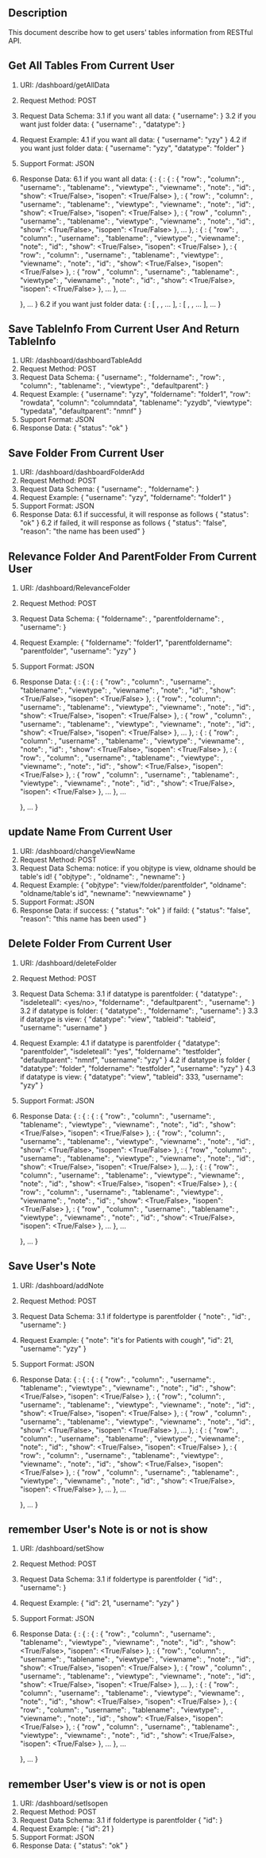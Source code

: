 
Description
-----------
This document describe how to get users' tables information from RESTful API.


Get All Tables From Current User
-------------
1. URI: /dashboard/getAllData
2. Request Method: POST
3. Request Data Schema:
3.1 if you want all data:
{
    "username": <username>
}
3.2 if you want just folder data:
{
    "username": <username>,
    "datatype": <datatype>
}
4. Request Example:
4.1 if you want all data:
{
    "username": "yzy"
}
4.2 if you want just folder data:
{
    "username": "yzy",
    "datatype": "folder"
}
5. Support Format: JSON
6. Response Data:
6.1 if you want all data:
{
    <parentfoldername>: {
        <foldername>: {
            <tablename>: {
                "row": <row>,
                "column": <column>,
                "username": <username>,
                "tablename": <tablename>,
                "viewtype": <viewtype>,
                "viewname": <viewname>,
                "note": <note>,
                "id": <itabled>,
                "show": <True/False>,
                "isopen": <True/False>
            },
            <tablename>: {
                "row": <row>,
                "column": <column>,
                "username": <username>,
                "tablename": <tablename>,
                "viewtype": <viewtype>,
                "viewname": <viewname>,
                "note": <note>,
                "id": <itabled>,
                "show": <True/False>,
                "isopen": <True/False>
            },
            <tablename>: {
                "row" <row>,
                "column": <column>,
                "username": <username>,
                "tablename": <tablename>,
                "viewtype": <viewtype>,
                "viewname": <viewname>,
                "note": <note>,
                "id": <itabled>,
                "show": <True/False>,
                "isopen": <True/False>
            },
           ...
        },
        <foldername>: {
            <tablename>: {
                "row": <row>,
                "column": <column>,
                "username": <username>,
                "tablename": <tablename>,
                "viewtype": <viewtype>,
                "viewname": <viewname>,
                "note": <note>,
                "id": <itabled>,
                "show": <True/False>,
                "isopen": <True/False>
            },
            <tablename>: {
                "row": <row>,
                "column": <column>,
                "username": <username>,
                "tablename": <tablename>,
                "viewtype": <viewtype>,
                "viewname": <viewname>,
                "note": <note>,
                "id": <itabled>,
                "show": <True/False>,
                "isopen": <True/False>
            },
            <tablename>: {
                "row" <row>,
                "column": <column>,
                "username": <username>,
                "tablename": <tablename>,
                "viewtype": <viewtype>,
                "viewname": <viewname>,
                "note": <note>,
                "id": <itabled>,
                "show": <True/False>,
                "isopen": <True/False>
            },
           ...
        },
        ...

    },
    ...
}
6.2 if you want just folder data:
{
    <parentfoldername>: [
        <foldername>,
        <foldername>,
        ...
    ],
    <parentfoldername>: [
        <foldername>,
        <foldername>,
        ...
    ],
    ...
}



Save TableInfo From Current User And Return TableInfo
-------------
1. URI: /dashboard/dashboardTableAdd
2. Request Method: POST
3. Request Data Schema:
{
    "username": <username>,
    "foldername": <foldername>,
    "row": <row>,
    "column": <column>,
    "tablename": <tablename>,
    "viewtype": <viewtype>,
    "defaultparent": <defaultparentfoldername>
}
4. Request Example:
{
    "username": "yzy",
    "foldername": "folder1",
    "row": "rowdata",
    "column": "columndata",
    "tablename": "yzydb",
    "viewtype": "typedata",
    "defaultparent": "nmnf"
}
5. Support Format: JSON
6. Response Data:
{
    "status": "ok"
}



Save Folder From Current User
-------------
1. URI: /dashboard/dashboardFolderAdd
2. Request Method: POST
3. Request Data Schema:
{
    "username": <username>,
    "foldername": <foldername>
}
4. Request Example:
{
    "username": "yzy",
    "foldername": "folder1"
}
5. Support Format: JSON
6. Response Data:
6.1 if successful, it will response as follows
{
    "status": "ok"
}
6.2 if failed, it will response as follows
{
    "status": "false",
    "reason": "the name has been used"
}



 Relevance Folder And ParentFolder From Current User
-------------
1. URI: /dashboard/RelevanceFolder
2. Request Method: POST
3. Request Data Schema:
{
    "foldername": <foldername>,
    "parentfoldername": <parentfoldername>,
    "username": <username>
}
4. Request Example:
{
    "foldername": "folder1",
    "parentfoldername": "parentfolder",
    "username": "yzy"
}
5. Support Format: JSON
6. Response Data:
{
    <parentfoldername>: {
        <foldername>: {
            <tablename>: {
                "row": <row>,
                "column": <column>,
                "username": <username>,
                "tablename": <tablename>,
                "viewtype": <viewtype>,
                "viewname": <viewname>,
                "note": <note>,
                "id": <itabled>,
                "show": <True/False>,
                "isopen": <True/False>
            },
            <tablename>: {
                "row": <row>,
                "column": <column>,
                "username": <username>,
                "tablename": <tablename>,
                "viewtype": <viewtype>,
                "viewname": <viewname>,
                "note": <note>,
                "id": <itabled>,
                "show": <True/False>,
                "isopen": <True/False>
            },
            <tablename>: {
                "row" <row>,
                "column": <column>,
                "username": <username>,
                "tablename": <tablename>,
                "viewtype": <viewtype>,
                "viewname": <viewname>,
                "note": <note>,
                "id": <itabled>,
                "show": <True/False>,
                "isopen": <True/False>
            },
           ...
        },
        <foldername>: {
            <tablename>: {
                "row": <row>,
                "column": <column>,
                "username": <username>,
                "tablename": <tablename>,
                "viewtype": <viewtype>,
                "viewname": <viewname>,
                "note": <note>,
                "id": <itabled>,
                "show": <True/False>,
                "isopen": <True/False>
            },
            <tablename>: {
                "row": <row>,
                "column": <column>,
                "username": <username>,
                "tablename": <tablename>,
                "viewtype": <viewtype>,
                "viewname": <viewname>,
                "note": <note>,
                "id": <itabled>,
                "show": <True/False>,
                "isopen": <True/False>
            },
            <tablename>: {
                "row" <row>,
                "column": <column>,
                "username": <username>,
                "tablename": <tablename>,
                "viewtype": <viewtype>,
                "viewname": <viewname>,
                "note": <note>,
                "id": <itabled>,
                "show": <True/False>,
                "isopen": <True/False>
            },
           ...
        },
        ...

    },
    ...
}



update Name From Current User
-------------
1. URI: /dashboard/changeViewName
2. Request Method: POST
3. Request Data Schema:
notice: if you objtype is view, oldname should be table's id!
{
    "objtype": <type>,
    "oldname": <oldname>,
    "newname": <new>
}
4. Request Example:
{
    "objtype": "view/folder/parentfolder",
    "oldname": "oldname/table's id",
    "newname": "newviewname"
}
5. Support Format: JSON
6. Response Data:
if success:
{
    "status": "ok"
}
if faild:
{
    "status": "false", 
    "reason": "this name has been used"
}



Delete Folder From Current User
-------------
1. URI: /dashboard/deleteFolder
2. Request Method: POST
3. Request Data Schema:
3.1 if datatype is parentfolder:
{
    "datatype": <foldertype>,
    "isdeleteall": <yes/no>,
    "foldername": <foldername>,
    "defaultparent": <defaultparentfoldername>,
    "username": <username>
}
3.2 if datatype is folder:
{
    "datatype": <foldertype>,
    "foldername": <foldername>,
    "username": <username>
}
3.3 if datatype is view:
{
    "datatype": "view",
    "tableid": "tableid",
    "username": "username"
}
4. Request Example:
4.1 if datatype is parentfolder
{
    "datatype": "parentfolder",
    "isdeleteall": "yes",
    "foldername": "testfolder",
    "defaultparent": "nmnf",
    "username": "yzy"
}
4.2 if datatype is folder
{
    "datatype": "folder",
    "foldername": "testfolder",
    "username": "yzy"
}
4.3 if datatype is view:
{
    "datatype": "view",
    "tableid": 333,
    "username": "yzy"
}
5. Support Format: JSON
6. Response Data:
{
    <parentfoldername>: {
        <foldername>: {
            <tablename>: {
                "row": <row>,
                "column": <column>,
                "username": <username>,
                "tablename": <tablename>,
                "viewtype": <viewtype>,
                "viewname": <viewname>,
                "note": <note>,
                "id": <itabled>,
                "show": <True/False>,
                "isopen": <True/False>
            },
            <tablename>: {
                "row": <row>,
                "column": <column>,
                "username": <username>,
                "tablename": <tablename>,
                "viewtype": <viewtype>,
                "viewname": <viewname>,
                "note": <note>,
                "id": <itabled>,
                "show": <True/False>,
                "isopen": <True/False>
            },
            <tablename>: {
                "row" <row>,
                "column": <column>,
                "username": <username>,
                "tablename": <tablename>,
                "viewtype": <viewtype>,
                "viewname": <viewname>,
                "note": <note>,
                "id": <itabled>,
                "show": <True/False>,
                "isopen": <True/False>
            },
           ...
        },
        <foldername>: {
            <tablename>: {
                "row": <row>,
                "column": <column>,
                "username": <username>,
                "tablename": <tablename>,
                "viewtype": <viewtype>,
                "viewname": <viewname>,
                "note": <note>,
                "id": <itabled>,
                "show": <True/False>,
                "isopen": <True/False>
            },
            <tablename>: {
                "row": <row>,
                "column": <column>,
                "username": <username>,
                "tablename": <tablename>,
                "viewtype": <viewtype>,
                "viewname": <viewname>,
                "note": <note>,
                "id": <itabled>,
                "show": <True/False>,
                "isopen": <True/False>
            },
            <tablename>: {
                "row" <row>,
                "column": <column>,
                "username": <username>,
                "tablename": <tablename>,
                "viewtype": <viewtype>,
                "viewname": <viewname>,
                "note": <note>,
                "id": <itabled>,
                "show": <True/False>,
                "isopen": <True/False>
            },
           ...
        },
        ...

    },
    ...
}



Save User's Note
-------------
1. URI: /dashboard/addNote
2. Request Method: POST
3. Request Data Schema:
3.1 if foldertype is parentfolder
{
    "note": <note>,
    "id": <tableid>,
    "username": <username>
}
4. Request Example:
{
    "note": "it's for Patients with cough",
    "id": 21,
    "username": "yzy"
}
5. Support Format: JSON
6. Response Data:
{
    <parentfoldername>: {
        <foldername>: {
            <tablename>: {
                "row": <row>,
                "column": <column>,
                "username": <username>,
                "tablename": <tablename>,
                "viewtype": <viewtype>,
                "viewname": <viewname>,
                "note": <note>,
                "id": <itabled>,
                "show": <True/False>,
                "isopen": <True/False>
            },
            <tablename>: {
                "row": <row>,
                "column": <column>,
                "username": <username>,
                "tablename": <tablename>,
                "viewtype": <viewtype>,
                "viewname": <viewname>,
                "note": <note>,
                "id": <itabled>,
                "show": <True/False>,
                "isopen": <True/False>
            },
            <tablename>: {
                "row" <row>,
                "column": <column>,
                "username": <username>,
                "tablename": <tablename>,
                "viewtype": <viewtype>,
                "viewname": <viewname>,
                "note": <note>,
                "id": <itabled>,
                "show": <True/False>,
                "isopen": <True/False>
            },
           ...
        },
        <foldername>: {
            <tablename>: {
                "row": <row>,
                "column": <column>,
                "username": <username>,
                "tablename": <tablename>,
                "viewtype": <viewtype>,
                "viewname": <viewname>,
                "note": <note>,
                "id": <itabled>,
                "show": <True/False>,
                "isopen": <True/False>
            },
            <tablename>: {
                "row": <row>,
                "column": <column>,
                "username": <username>,
                "tablename": <tablename>,
                "viewtype": <viewtype>,
                "viewname": <viewname>,
                "note": <note>,
                "id": <itabled>,
                "show": <True/False>,
                "isopen": <True/False>
            },
            <tablename>: {
                "row" <row>,
                "column": <column>,
                "username": <username>,
                "tablename": <tablename>,
                "viewtype": <viewtype>,
                "viewname": <viewname>,
                "note": <note>,
                "id": <itabled>,
                "show": <True/False>,
                "isopen": <True/False>
            },
           ...
        },
        ...

    },
    ...
}



remember User's Note is or not is show
-------------
1. URI: /dashboard/setShow
2. Request Method: POST
3. Request Data Schema:
3.1 if foldertype is parentfolder
{
    "id": <tableid>,
    "username": <username>
}
4. Request Example:
{
    "id": 21,
    "username": "yzy"
}
5. Support Format: JSON
6. Response Data:
{
    <parentfoldername>: {
        <foldername>: {
            <tablename>: {
                "row": <row>,
                "column": <column>,
                "username": <username>,
                "tablename": <tablename>,
                "viewtype": <viewtype>,
                "viewname": <viewname>,
                "note": <note>,
                "id": <itabled>,
                "show": <True/False>,
                "isopen": <True/False>
            },
            <tablename>: {
                "row": <row>,
                "column": <column>,
                "username": <username>,
                "tablename": <tablename>,
                "viewtype": <viewtype>,
                "viewname": <viewname>,
                "note": <note>,
                "id": <itabled>,
                "show": <True/False>,
                "isopen": <True/False>
            },
            <tablename>: {
                "row" <row>,
                "column": <column>,
                "username": <username>,
                "tablename": <tablename>,
                "viewtype": <viewtype>,
                "viewname": <viewname>,
                "note": <note>,
                "id": <itabled>,
                "show": <True/False>,
                "isopen": <True/False>
            },
           ...
        },
        <foldername>: {
            <tablename>: {
                "row": <row>,
                "column": <column>,
                "username": <username>,
                "tablename": <tablename>,
                "viewtype": <viewtype>,
                "viewname": <viewname>,
                "note": <note>,
                "id": <itabled>,
                "show": <True/False>,
                "isopen": <True/False>
            },
            <tablename>: {
                "row": <row>,
                "column": <column>,
                "username": <username>,
                "tablename": <tablename>,
                "viewtype": <viewtype>,
                "viewname": <viewname>,
                "note": <note>,
                "id": <itabled>,
                "show": <True/False>,
                "isopen": <True/False>
            },
            <tablename>: {
                "row" <row>,
                "column": <column>,
                "username": <username>,
                "tablename": <tablename>,
                "viewtype": <viewtype>,
                "viewname": <viewname>,
                "note": <note>,
                "id": <itabled>,
                "show": <True/False>,
                "isopen": <True/False>
            },
           ...
        },
        ...

    },
    ...
}



remember User's view is or not is open
-------------
1. URI: /dashboard/setIsopen
2. Request Method: POST
3. Request Data Schema:
3.1 if foldertype is parentfolder
{
    "id": <tableid>
}
4. Request Example:
{
    "id": 21
}
5. Support Format: JSON
6. Response Data:
{
    "status": "ok"
}